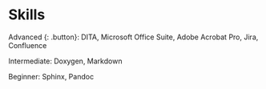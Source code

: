 # Skills

Advanced {: .button}: DITA, Microsoft Office Suite, Adobe Acrobat Pro, Jira, Confluence

Intermediate: Doxygen, Markdown

Beginner: Sphinx, Pandoc